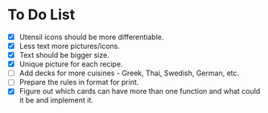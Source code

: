 # To Do List

- [X] Utensil icons should be more differentiable.
- [X] Less text more pictures/icons.
- [X] Text should be bigger size.
- [X] Unique picture for each recipe.
- [ ] Add decks for more cuisines - Greek, Thai, Swedish, German, etc.
- [ ] Prepare the rules in format for print.
- [X] Figure out which cards can have more than one function and what could it be and implement it.
